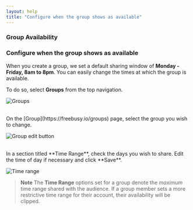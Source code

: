 ```yaml
---
layout: help
title: "Configure when the group shows as available"
---
```



### **Group Availability**

### Configure when the group shows as available

When you create a group, we set a default sharing window of **Monday - Friday, 8am to 8pm**.
You can easily change the times at which the group is available.

To do so, select **Groups** from the top navigation.

![Groups](http://i.imgur.com/vlHHqHe.png)

<br>
On the [Group](https://freebusy.io/groups) page, select the group you wish to change.

![Group edit button](http://i.imgur.com/8A2PSmr.png)

<br>
In a section titled **Time Range**, check the days you wish to share.
Edit the time of day if necessary and click **Save**.

![Time range](http://i.imgur.com/4BOxRsf.png)


> **Note**
> The **Time Range** options set for a group denote the *maximum* time range shared with the audience.
> If a group member sets a more restrictive time range for their account, their availability will be clipped.